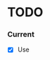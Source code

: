 # TODO

### Current

- [x] Use <template is=""> instead of <template id="">
- [x] Replace @nodedk/spec with spekk
- [x] Remove .npmrc
- [x] Inline templates
- [ ] Escaping:
  - ./lib/escape.js needs to be added to every single string parsed
  - except manual transformers
    - slot
    - map, if, elsif, else
    - literals
  - this needs EXTENSIVE testing, every single use must be caught
- [ ] Error handling?
  - This slows down compile, but makes it more solid
    - missing template tag and is-attribute on components
    - elsif, else on if
    - elsif or else without if
    - map, if, elsif, else on component definition
    - map, if, elsif, else on component usage
    - map, if, elsif, else on slot tags
    - map with elsif, else
    - any attribute on slot tags except name
    - literals in tags (not in attributes)
- [ ] Write README.md file with full docs
- [ ] Release as html6

### Next

- [ ] Default prop values?
- [ ] Force prop values?

- [ ] disabled="false" or disabled="${false}" removes the attribute

var booleanAttributes = [
  "disabled",
  "checked",
  "readonly",
  "required",
  "multiple",
  "selected",
  "autofocus",
  "hidden",
  "novalidate",
  "formnovalidate",
  "open",
  "controls",
  "loop",
  "muted",
  "default",
  "reversed",
  "scoped",
  "seamless",
  "async",
  "defer",
  "itemscope",
  "nomodule",
  "inert"
];